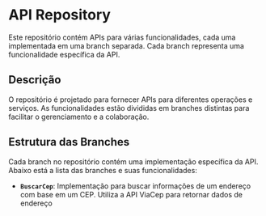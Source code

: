 # API Repository

Este repositório contém APIs para várias funcionalidades, cada uma implementada em uma branch separada. Cada branch representa uma funcionalidade específica da API.

## Descrição

O repositório é projetado para fornecer APIs para diferentes operações e serviços. As funcionalidades estão divididas em branches distintas para facilitar o gerenciamento e a colaboração.

## Estrutura das Branches

Cada branch no repositório contém uma implementação específica da API. Abaixo está a lista das branches e suas funcionalidades:

- **`BuscarCep`**: Implementação para buscar informações de um endereço com base em um CEP. Utiliza a API ViaCep para retornar dados de endereço
